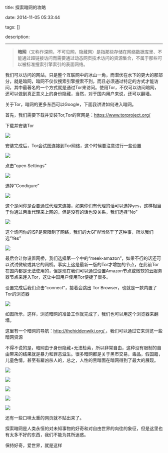 title: 探索暗网的攻略

date: 2014-11-05 05:33:44

tags: []

description: 

---
> **暗网**（又称作深网，不可见网，隐藏网）是指那些存储在网络数据库里、不能通过超链接访问而需要通过动态网页技术访问的资源集合，不属于那些可以被标准搜索引擎索引的表面网络。

我们可以访问的网站，只是整个互联网中的冰山一角，而潜伏在水下的更大的那部分，就是暗网，暗网不仅仅搜索引擎搜索不到，而且必须通过特定的方式才能访问，其中最著名的一个方式就是通过Tor来访问。使用Tor，不仅可以访问暗网，还可以做到真正意义上的身份隐藏，当然，对于国内用户来说，还可以翻墙。

关于Tor，暗网的更多东西可以Google，下面我讲讲如何进入暗网。

首先，我们需要下载并安装Tor,Tor的官网是：<https://www.torproject.org/>

下载并安装Tor

![](http://susefood.u.qiniudn.com/tor01.jpg)

安装完成后，Tor会试图连接到Tor网络，这个时候要注意进行一些设置

![](http://susefood.u.qiniudn.com/tor02.jpg)

点击“open Settings”

![](http://susefood.u.qiniudn.com/tor03.jpg)

选择”Condigure”

![](http://susefood.u.qiniudn.com/tor04.jpg)

这个是问你是否要通过代理来连接，如果你们有代理的话可以选择yes，这样相当于你通过两重代理来上网的，但是没有的话也没关系，我们选择“No”

![](http://susefood.u.qiniudn.com/tor05.jpg)

这个询问你的ISP是否限制了网络，我们的大GFW当然干了这种事，所以我们选“Yes”

![](http://susefood.u.qiniudn.com/tor06.jpg)

最后会让你设置网桥，我们选择第一个中的“meek-amazon”，如果不行的话还可以试试微软或其它的网桥。事实上这是最新一版的Tor才增加的节点，在此前Tor在国内都是无法使用的，但是现在我们可以通过设置Amazon节点或微软的云服务器节点来连入Tor，这让中国用户使用Tor便捷了很多。

设置完成后我们点击”connect“，接着会跳出 Tor Browser，也就是一款内置了Tor的浏览器

![](http://susefood.u.qiniudn.com/tor07.jpg)

如图所示，这样，浏览暗网的准备工作就完成了，我们也可以用这个浏览器来翻墙。

这里有一个暗网的导航：[http://thehiddenwiki.org/ ](http://thehiddenwiki.org)，我们可以通过它来浏览一些暗网资源

不得不说的是，暗网由于身份隐藏+无法检索，所以非常自由，这种没有限制的自由带来的结果就是暴力和罪恶滋生。很多暗网都是关于黑市交易，毒品，假国籍，儿童色情，甚至有雇凶杀人的，总之，人性的黑暗面在暗网得到了最大的展现。

![](http://susefood.u.qiniudn.com/tor1.jpg)

![](http://susefood.u.qiniudn.com/tor2.jpg)

![](http://susefood.u.qiniudn.com/tor3.jpg)

![](http://susefood.u.qiniudn.com/tor4.jpg)

![](http://susefood.u.qiniudn.com/tor5.jpg)

还有一些口味太重的网页就不贴出来了。

探索暗网是人类永恒的对未知事物的好奇和对自由世界的向往的象征，但是这里也有太多不好的东西，我们不能为其所迷惑。

保持好奇，爱世界，就是这样
